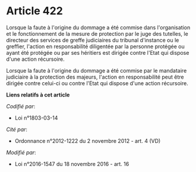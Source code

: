 # Article 422

Lorsque la faute à l'origine du dommage a été commise dans l'organisation et le fonctionnement de la mesure de protection par
le juge des tutelles, le directeur des services de greffe judiciaires du tribunal d'instance ou le greffier, l'action en
responsabilité diligentée par la personne protégée ou ayant été protégée ou par ses héritiers est dirigée contre l'Etat qui
dispose d'une action récursoire.

Lorsque la faute à l'origine du dommage a été commise par le mandataire judiciaire à la protection des majeurs, l'action en
responsabilité peut être dirigée contre celui-ci ou contre l'Etat qui dispose d'une action récursoire.

**Liens relatifs à cet article**

_Codifié par_:

  - Loi n°1803-03-14

_Cité par_:

  - Ordonnance n°2012-1222 du 2 novembre 2012 - art. 4 (VD)

_Modifié par_:

  - Loi n°2016-1547 du 18 novembre 2016 - art. 16
